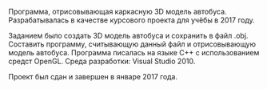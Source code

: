 Программа, отрисовывающая каркасную 3D модель автобуса.
Разрабатывалась в качестве курсового проекта для учёбы в 2017 году.

Заданием было создать 3D модель автобуса и сохранить в файл .obj.
Составить программу, считывающую данный файл и отрисовывающую модель автобуса.
Программа писалась на языке С++ с использованием средст OpenGL.
Среда разработки: Visual Studio 2010.

Проект был сдан и завершен в январе 2017 года.